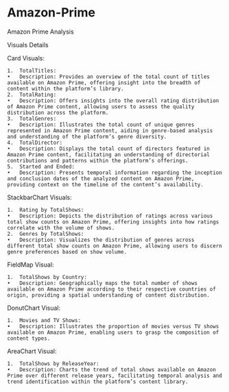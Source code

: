 # Amazon-Prime
Amazon Prime Analysis

Visuals Details

Card Visuals:

	1.	TotalTitles:
	•	Description: Provides an overview of the total count of titles available on Amazon Prime, offering insight into the breadth of content within the platform’s library.
	2.	TotalRating:
	•	Description: Offers insights into the overall rating distribution of Amazon Prime content, allowing users to assess the quality distribution across the platform.
	3.	TotalGenres:
	•	Description: Illustrates the total count of unique genres represented in Amazon Prime content, aiding in genre-based analysis and understanding of the platform’s genre diversity.
	4.	TotalDirector:
	•	Description: Displays the total count of directors featured in Amazon Prime content, facilitating an understanding of directorial contributions and patterns within the platform’s offerings.
	5.	Started and Ended:
	•	Description: Presents temporal information regarding the inception and conclusion dates of the analyzed content on Amazon Prime, providing context on the timeline of the content’s availability.

StackbarChart Visuals:

	1.	Rating by TotalShows:
	•	Description: Depicts the distribution of ratings across various total show counts on Amazon Prime, offering insights into how ratings correlate with the volume of shows.
	2.	Genres by TotalShows:
	•	Description: Visualizes the distribution of genres across different total show counts on Amazon Prime, allowing users to discern genre preferences based on show volume.

FieldMap Visual:

	1.	TotalShows by Country:
	•	Description: Geographically maps the total number of shows available on Amazon Prime according to their respective countries of origin, providing a spatial understanding of content distribution.

DonutChart Visual:

	1.	Movies and TV Shows:
	•	Description: Illustrates the proportion of movies versus TV shows available on Amazon Prime, enabling users to grasp the composition of content types.

AreaChart Visual:

	1.	TotalShows by ReleaseYear:
	•	Description: Charts the trend of total shows available on Amazon Prime over different release years, facilitating temporal analysis and trend identification within the platform’s content library.
